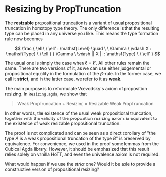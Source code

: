 # Resizing by PropTruncation

The **resizable** propositional truncation
is a variant of usual propositional truncation
in homotopy type theory.
The only difference is that the resulting type
can be placed in any universe you like.
This means the type formation rule now becomes

$$
\frac
{
\ell \ \ \ell' : \mathsf{Level}
\quad \ \
\Gamma \ \vdash X : \mathsf{Type} \ \ \ell
}
{
\Gamma \ \vdash || X || : \mathsf{Type} \ \ \ell'
}
$$

The usual one is simply the case when $\ell=\ell'$.
All other rules remain the same.
There are two versions of it,
as we can use either judgemental or propositional equality in the
formulation of the $\beta$-rule.
In the former case, we call it **strict**,
and in the latter case, we refer to it as **weak**.

The main purpose is to reformulate Voevodsky's axiom of proposition resizing.
In `Resizing.agda`, we show that

> Weak PropTruncation $+$ Resizing $=$ Resizable Weak PropTruncation

In other words, the existence of the usual weak propositional truncation, together with the validity of the proposition resizing axiom, is equivalent to the existence of weak resizable propositional truncation.

The proof is not complicated and can be seen as a direct corollary of "the type $A$ is a weak propositional truncation of the type $B$" is preserved
by equivalence.
For convenience,
we used in the proof some lemmas from the $\textsf{Cubical Agda}$ library.
However, it should be emphasized that this result relies solely on vanilla HoTT, and even the univalence axiom is not required.

What would happen if we use the *strict* one?
Would it be able to provide a constructive version of propositional resizing?
